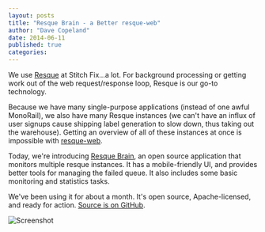 ```yaml
---
layout: posts
title: "Resque Brain - a Better resque-web"
author: "Dave Copeland"
date: 2014-06-11
published: true
categories: 
---
```


We use [Resque][resque] at Stitch Fix…a lot.  For background processing
or getting work out of the web request/response loop, Resque is our go-to technology.

Because we have many single-purpose applications (instead of one awful MonoRail),
we also have many Resque instances (we can't have an influx of user signups cause 
shipping label generation to slow down, thus taking out the warehouse).  Getting an
overview of all of these instances at once is impossible with [resque-web](https://github.com/resque/resque/tree/1-x-stable#the-front-end).

Today, we're introducing [Resque Brain][resque-brain], an open source application that
monitors multiple resque instances.  It has a mobile-friendly UI, and provides
better tools for managing the failed queue.  It also includes some basic monitoring
and statistics tasks.

We've been using it for about a month.  It's open source, Apache-licensed, and ready
for action.  [Source is on GitHub][resque-brain-source].

![Screenshot](https://camo.githubusercontent.com/76a0d96bdf902ba943bf84682144d0701bdeddc2/68747470733a2f2f7777772e657665726e6f74652e636f6d2f73686172642f7337312f73682f39373630623730622d393062372d346162652d613865372d3739663264336432323165362f30313934373137376334353265313535653364346136616663656463663263312f646565702f302f5265737175652d427261696e2e706e67)

[resque]: https://github.com/resque/resque
[resque-brain]: http://tech.stitchfix.com/resque-brain
[resque-brain-source]: https://github.com/stitchfix/resque-brain
